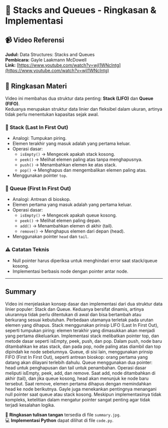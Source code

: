 # 📘 Stacks and Queues - Ringkasan & Implementasi

## 📹 Video Referensi
**Judul:** Data Structures: Stacks and Queues  
**Pembicara:** Gayle Laakmann McDowell  
**Link:** [https://www.youtube.com/watch?v=wjI1WNcIntg](https://www.youtube.com/watch?v=wjI1WNcIntg)

## 🧠 Ringkasan Materi

Video ini membahas dua struktur data penting: **Stack (LIFO)** dan **Queue (FIFO)**.  
Keduanya merupakan struktur data linier dan fleksibel dalam ukuran, artinya tidak perlu menentukan kapasitas sejak awal.

### 📌 Stack (Last In First Out)
- Analogi: Tumpukan piring.
- Elemen terakhir yang masuk adalah yang pertama keluar.
- Operasi dasar:
  - `isEmpty()` → Mengecek apakah stack kosong.
  - `peek()` → Melihat elemen paling atas tanpa menghapusnya.
  - `push()` → Menambahkan elemen ke atas stack.
  - `pop()` → Menghapus dan mengembalikan elemen paling atas.
- Menggunakan pointer `top`.

### 📌 Queue (First In First Out)
- Analogi: Antrean di bioskop.
- Elemen pertama yang masuk adalah yang pertama keluar.
- Operasi dasar:
  - `isEmpty()` → Mengecek apakah queue kosong.
  - `peek()` → Melihat elemen paling depan.
  - `add()` → Menambahkan elemen di akhir (tail).
  - `remove()` → Menghapus elemen dari depan (head).
- Menggunakan pointer `head` dan `tail`.

### ⚠️ Catatan Teknis
- Null pointer harus diperiksa untuk menghindari error saat stack/queue kosong.
- Implementasi berbasis node dengan pointer antar node.

---



## Summary
Video ini menjelaskan konsep dasar dan implementasi dari dua struktur data linier populer: Stack dan Queue. Keduanya bersifat dinamis, artinya ukurannya tidak perlu ditentukan di awal dan bisa bertambah atau berkurang sesuai kebutuhan. Perbedaan utamanya terletak pada urutan elemen yang dihapus.
Stack menggunakan prinsip LIFO (Last In First Out), seperti tumpukan piring: elemen terakhir yang dimasukkan akan menjadi yang pertama dikeluarkan. Implementasi stack melibatkan pointer top, dan metode dasar seperti isEmpty, peek, push, dan pop. Dalam push, node baru ditambahkan ke atas stack, dan pada pop, node paling atas diambil dan top dipindah ke node sebelumnya.
Queue, di sisi lain, menggunakan prinsip FIFO (First In First Out), seperti antrean bioskop: orang pertama yang datang akan dilayani terlebih dahulu. Queue menggunakan dua pointer: head untuk penghapusan dan tail untuk penambahan. Operasi dasar meliputi isEmpty, peek, add, dan remove. Saat add, node ditambahkan di akhir (tail), dan jika queue kosong, head akan menunjuk ke node baru tersebut. Saat remove, elemen pertama dihapus dengan memindahkan head ke node berikutnya.
Gayle juga menekankan pentingnya menangani null pointer saat queue atau stack kosong. Meskipun implementasinya tidak kompleks, ketelitian dalam mengatur pointer sangat penting agar tidak terjadi kesalahan logika.

📝 **Ringkasan tulisan tangan** tersedia di file `summary.jpg`.  
💻 **Implementasi Python** dapat dilihat di file `code.py`.

